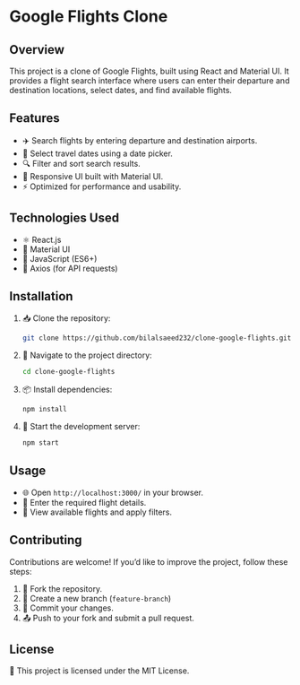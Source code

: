 # Google Flights Clone

## Overview

This project is a clone of Google Flights, built using React and Material UI. It provides a flight search interface where users can enter their departure and destination locations, select dates, and find available flights.

## Features

- ✈️ Search flights by entering departure and destination airports.
- 📅 Select travel dates using a date picker.
- 🔍 Filter and sort search results.
- 📱 Responsive UI built with Material UI.
- ⚡ Optimized for performance and usability.

## Technologies Used

- ⚛️ React.js
- 🎨 Material UI
- 📜 JavaScript (ES6+)
- 🔗 Axios (for API requests)

## Installation

1. 📥 Clone the repository:
   ```bash
   git clone https://github.com/bilalsaeed232/clone-google-flights.git
   ```
2. 📂 Navigate to the project directory:
   ```bash
   cd clone-google-flights
   ```
3. 📦 Install dependencies:
   ```bash
   npm install
   ```
4. 🚀 Start the development server:
   ```bash
   npm start
   ```

## Usage

- 🌐 Open `http://localhost:3000/` in your browser.
- 📝 Enter the required flight details.
- 🎯 View available flights and apply filters.

## Contributing

Contributions are welcome! If you’d like to improve the project, follow these steps:

1. 🍴 Fork the repository.
2. 🌱 Create a new branch (`feature-branch`)
3. 💾 Commit your changes.
4. 📤 Push to your fork and submit a pull request.

## License

📜 This project is licensed under the MIT License.
